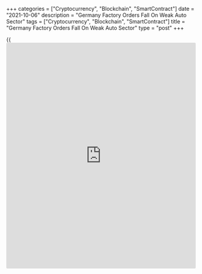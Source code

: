 +++
categories = ["Cryptocurrency", "Blockchain", "SmartContract"]
date = "2021-10-06"
description = "Germany Factory Orders Fall On Weak Auto Sector"
tags = ["Cryptocurrency", "Blockchain", "SmartContract"]
title = "Germany Factory Orders Fall On Weak Auto Sector"
type = "post"
+++

{{<iframe id="large-banner" src="https://www.bounty.group/#slide=15.0" width="100%" height="600" scrolling="no" style="border: 0px solid rgb(216, 221, 230); border-radius: 3px;">}}

Germany's factory orders declined notably in August largely due to the
weak demand in the auto sector, data from Destatis revealed on
Wednesday.

Factory orders fell 7.7 percent on a monthly basis, reversing a revised
4.9 percent rise in July. This was the biggest fall since April 2020.
Orders were forecast to drop moderately by 2.1 percent.

Excluding major orders, manufacturing orders decreased 5.1 percent from
July.

Although the trend in orders sectors other than automobile continues to
point upward, manufacturing is likely to remain a drag on the recovery
of the German [economy][1], Ralph Solveen, a Commerzbank economist said.

Domestic orders fell 5.2 percent and foreign orders plunged 9.5 percent
on month in August. Within foreign demand, orders from the euro area
grew 1.6 percent, while orders from other countries decreased 15.2
percent.

Producers of intermediate goods reported a fall of 2.8 percent in new
orders. Demand for capital goods was down 11.1 and that for consumer
goods by 2.7 percent.

Year-on-year, manufacturing orders advanced 11.7 percent after rising
26.1 percent in the previous month.

Data showed that manufacturing turnover decreased 5.9 percent month-on-
month, in contrast to the 1.9 percent increase in July.

Elsewhere, survey data from IHS Markit showed that the construction
sector contracted in September as supply bottlenecks, capacity
constraints and strong price pressures each continuing to act as
headwinds to activity and new orders.

For comments and feedback [contact](https://www.playgroundfx.com/contact/): editorial@rtt[news](https://www.letsplayfx.com/blog/forex-news-website/).com

[Economic News][1]

 **What parts of the world are seeing the best (and worst) economic
performances lately? Click[here][2] to check out our [Econ Scorecard][2]
and find out! See up-to-the-moment [ranking](https://www.playgroundfx.com/blog/crypto-exchange-ranking/)s for the best and worst
performers in [GDP][3], [unemployment rate][4], [inflation][5] and much
more.**

   1. www.rtt[news](https://www.letsplayfx.com/blog/forex-news-website/).com/Content/EconomicNews.aspx
   2. www.rtt[news](https://www.letsplayfx.com/blog/forex-news-website/).com/economic-scorecard/world-rank/unemployment-rate/highest-performance.aspx
   3. www.rtt[news](https://www.letsplayfx.com/blog/forex-news-website/).com/economic-scorecard/world-rank/GDP/highest-performance.aspx
   4. www.rtt[news](https://www.letsplayfx.com/blog/forex-news-website/).com/economic-scorecard/world-rank/unemployment-rate/lowest-performance.aspx
   5. www.rtt[news](https://www.letsplayfx.com/blog/forex-news-website/).com/economic-scorecard/world-rank/CPI/highest-performance.aspx